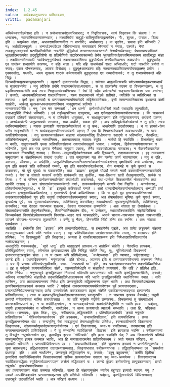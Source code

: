 ```yaml
---
index:  1.2.45
sutra:  अर्थवदधातुरप्रत्ययः प्रातिपादकम्
vritti:  padamanjari
---
```


	अभिधेयवचनोऽर्थशब्द इति । न प्रयोजनवचनोऽव्यभिचारात्; न निवृत्तिवचनः, स्वयं निवृत्तस्य किं संज्ञया ! न धनवचनः, स्वस्वामिभावस्यासम्भवात् । तच्चाभिधेयं चतुर्द्धा-चातिगुणक्रियाद्रव्यभेदेन; गौः, शुल्कः, पाचकः, डित्थ इति । यद्यर्थवतः संज्ञा, अभावशशविषाणादीनां न प्राप्नोति; अर्थाभावात् । मा भूदनेन, समास इति भविष्यति ? न; अर्थंवदित्यनुवृत्तेः । अन्यर्थाऽनर्थकेऽत्र विधिसम्भावत् समासग्रहणं नियमार्थं न स्यात्, उच्यते; येषां तावद्भूतलाद्याश्रयं घटादिप्रतियोगिकं नास्तीति बुद्धिबोध्यं तत्त्वान्तरमभावस्तन्मते तेनार्थेनार्थवत्त्वम्; येषामप्याश्रयाभिमतं भूतलादिस्वरूपमेव तद्बुद्धिविशेषो वा प्रतियोगिनो घटादेरभावस्तन्मते तेनैव भूतलादिनार्थऽवत्त्वमित्यभावस्य तावत्सिद्धा संज्ञा । शशविषाणमित्यत्रापि गवादिष्वनुभूतविषाणं शशमस्तकवर्तितया बुद्ध्योत्प्रेक्ष्य तस्यैवाभिधानाय शब्दप्रयोगः । बुद्ध्युपारोह एव चार्थस्य शब्दप्रयोगे कारणम्, न बहिः सत्ता । यदि बहिः सन्तमेवार्थं शब्दा अभिदधति; घटो नास्तीति प्रयोगो न स्याद्; एकत्र पौनरुक्त्याद्, अपरत्र विरोधाद् । बुद्ध्यु#आरूढस्य बहिः सत्त्वासत्त्वाप्रतिपादनायोपपद्यत#ए प्रयोगः । एवमपाक्षीत्, पक्ष्यति, अस्य सूत्रस्य शाटकं वयेत्यादावपि बुद्ध्युपारूढ एव पच्यादीनामर्थः; न तु शब्दप्रयोगकाले बहिः सिद्धः ।
	डित्थादीन्यव्युत्पन्नान्युदाहरणानि । व्युत्पत्तौ कृदन्तत्वादेव सिद्धम् । सर्वनाम धातुजमित्यत्रापि पक्षेऽव्ययार्थमनुकरणशब्दार्थं च सूत्रमारभ्यमेव । ननु लौकिके प्रयोगे शब्दानामर्थवत्ताध्यवसायः, स च वाक्यस्यैव पदस्य वा विभक्त्यन्तस्य; न तु प्रकृतिभागमात्रस्येति कथं तस्य निष्कृष्यार्थवत्त्वनिश्चयः ! येषां हि सहैव प्रयोगस्तेषां सङ्घातस्यैवार्थवत्ता यथा वर्णानाम् ? उच्यते; अन्वयव्यतिरेकाभ्यां शब्दार्थनिश्चयः, यस्य शब्दस्यान्वये योऽर्थः प्रतीयते, व्यतिरेके च व्यतिरिच्यते स तस्यार्थः । वृक्षौ वृक्षा इत्यादौ च प्रत्ययसामान्यव्यभिचारेऽपि तद्विशेषव्यभिचारः, वृत्तौ सामान्यव्यभिचारश्च वृक्षखण्डं वार्क्षी शाखेति, अर्थस्तु मूलस्कन्धफलपलाशादिमान् यावद्वृक्षशब्दं प्रतीयते । 
	नान्तस्यावधेरिति । ननु `वन षण सम्भक्तौ`,`धन धान्ये` इत्येतयोर्धात्वोरेतौ शब्दौ पचाद्यचि व्युत्पादितौ, तत्राधातुरिति निषेधो भविष्यति । एवं तर्ह्यव्युत्पत्तिपक्ष एतदुक्तम्, अत एवोदाहरणत्वेनाप्यनयोरुपन्यासः । किं चासत्यर्थ वद्ग्रहणे प्रतिवर्णं संज्ञाप्रसङ्गः, न च प्रतिवर्कणं धातुसंज्ञा, न चाधातुरप्ररत्यय इति पर्युदासाश्रयणाद् अर्थवतो ग्रहणम् । अनर्थकयोरपि धातुप्रत्यययोः सम्भवाद्, यथा-अधीते, यावक इति । अत्र ह्यधिपूर्वस्येङोऽर्थवत्त्वं न तु इङि; तस्य क्वचिदप्यप्रयोगाद् । यावक इत्यत्रापि यावशब्दस्यैवार्थवत्त्वं न तु कनः; अन्तरेणापि तदर्थावगमात् । न च ज्ञायते-केन धर्मेण सादृश्यमिति ! न चार्थवद्ग्रहणपरिभाषयार्थवतो ग्रहणम् ? एषा हि नियतरूपोपादाने व्यवस्थापयति, न चात्र रूपविशेषोपादानम् । ननु सत्यामप्यनर्थकस्य संज्ञायां संख्याकर्मादिषु विधीयमानाः स्वादयो न भविष्यन्ति, नैतदस्ति; अविशेषेणोत्पद्यन्ते, उत्पन्ना नामर्थनियमः, ततश्चाव्ययवत् स्वादयः स्युरेव । नलोपो हि स्यादिति । विभक्तेस्तु श्रवणं न भवति, समुदायस्यापि पृथक् प्रातिपदिकसंज्ञायां तदन्तर्भावाल्लुको भावात् । यद्येवम्, द्विर्वचनन्यायेनावयवस्य न भविष्यति, युक्तं तत्र पज् इत्यत्र येनैवाचा समुदाय एकाच्, तेनैव तदवयवोऽच्छब्दः पशब्दश्च; न चैकस्यैकदाऽनेकं प्रत्यवयवत्वं निरूपयितुं शक्यम् । किञ्च--समुदायद्विर्वचनेनावयवा अपि द्विरुच्यन्ते, तदात्मकत्वात्त्स्य । इह त्ववयवानां समुदायस्य च संज्ञानिबन्धनं शब्दत्वं पृथगेव । तत्र समुदायस्य यत् तेन यस्यैव कार्यं नावयवानाम् । ननु च एति, आभ्याम्, औपगवः, अ अपेहीति, धातुप्रातिपदिकप्रत्ययनिपातानामेकवर्णानामर्थदर्शनात् वृक्षादिष्वपि वर्णा अर्थवन्तः, तथा कूप इति ककारे सति कश्चिदर्थो गम्यते, यूप इति यकारोपजनेऽर्थन्तरम्, तेन मन्यामहे यः कूपे कूपार्थः स ककारस्य, यो यूपे यूपार्थः स यकारस्येति; तथा `ब्राह्मण` इत्युक्ते योऽर्थो गम्यते नासौ बकारादीनामन्यतरापायेऽपि गम्यते । येषां च संघातो यत्कार्यं करोति प्रत्येकमपि तत् कुर्वन्ति, यथा-तिलानां खारी तैलमुत्पादयति, प्रत्येकं च तिलाः । ये च यस्मिन् प्रत्येकमसमर्थास्तेषां संघातोऽपि तत्रासमर्थः, यथा-प्रत्येकं सिकतास्तैलं नोत्पादयन्ति तथा खार्यति तासाम् । अतः संघातार्थवत्त्वाच्चार्थवन्तो वर्णाः, तत्कथमर्थवद्ग्रहणे सत्यपि तेषां निवृत्तिः । अनर्थकास्तु, प्रतिवर्णानामर्थानुपलब्धेः, न हि `ब्रा` इत्युक्ते कश्चिदर्थो गम्यते । अतो धात्वादीनामेकवर्णानामर्थवत्त्वाद् अन्यऽपि वर्णा अर्थवन्त इत्यनुपलब्धिबाधितमेतद् । एवमन्येऽपि हेतवो बाधितविषयाः । किं च कूपो यूप इत्यन्वयव्यतिरेकाभ्यां ककारयकारयोर्थवत्त्वे यूप इति चतुर्णां वर्णानामानर्थक्यमभ्युपगतं स्यात्; अथ तेषामर्थवत्त्वं भूयिष्ठः कूपे यूपार्थः स्यात्, कूपार्थश्च यूपे, यत्र भूयसामर्थवतामन्वयः, व्यतिरेकस्तु कस्यचित्; तत्रार्थानामपि भूयसानुमपृत्तिर्भवति, व्यतिरेकस्तु कस्यचिद्; यथा देवदत्त गामभ्याज शुक्लाम्, देवदत्त गामभायाज कृष्णामिति । अतः संघाता एव तेनार्थवन्तः । संघातार्थवत्त्वाच्चेति हेतुरनैकान्तिकः, तैलाग्निवर्तिसंघातेन दीपः, न प्रत्येकम्, रथावयवैश्चक्रादिभिः संहतैर्व्रजिक्रिया । किञ्चार्थवतां विपर्यासेऽर्थप्रत्ययस्यापि विपर्यासः-आहर पात्रं पात्रमाहरेति, अपाये चापायः-गामभ्याज शुक्लां गामभ्याजेति, उपजने चोपजनः-गामभ्याज शुक्लामिति । वर्णेषु तु नैवम्, हिनस्तीति सिंहो हन्ति हतः घ्नन्ति । अतः संघाता एवार्थवन्तः ।
	अहन्निति । हन्तेर्लङि तिप् `इतश्च` लोपे हल्ङ्यादिलोपोऽट्, स हन्ग्रहणेनैव गृह्यते, अत्र प्रागेव लङुत्पत्तेः संज्ञायां तस्यामुत्तरकालं पदत्वे सति नलोपः स्यात् । यद्वा प्रातिपदिकसंज्ञा पदसंज्ञासमकालेमेव स्यात्, न वाऽप्रत्यय इति प्रतिषेधः; `न ङिसम्बुद्ध्योः` इति लिङ्गात्; अन्यथा हे राजन्नित्यादावप्रत्यय इति निषेधादप्रातिपदिकत्वादेव नलोपप्रसङ्गात् ।
	अधातुरिति शक्यमकर्तुम्, `सुपो धातु` इति धातुगुरहणं ज्ञापकम्-न धातोरियं संज्ञेति । नैतदस्ति ज्ञापकम्, प्रतिषिद्धार्थमेतत् स्यात्, श्येनायत इत्यादावप्रत्यय इति निषिद्धा संज्ञेति भिद्, भूः, पूरित्येवमादौ क्विबन्तत्वे कृदन्तत्वादुत्तरसूत्रेण संज्ञा । न च तस्या अपि प्रतिषेधोऽयम्, `मध्येऽपवादाः` इति न्यायात्, पर्युदासत्वाद्वा ।
	काण्डे इति । प्रथमाद्विवचनस्य `नपुंसकाच्च` इति शीभावः, अप्रत्यय इति च प्रत्ययग्रहणपरिभाषया तदन्तस्य निषेधः । यत्र हि प्रत्ययः संज्ञिरूपेऽनुप्रविशति, यथा- `तरप्तमपौ घः` इति, तत्र पदसंज्ञायामन्तवचनेन तदन्तविधिप्रतिषेधः । इह तु पर्युदासे प्रत्ययव्यतिरिक्तः संज्ञी, प्रसज्यप्रतिषेधेऽपि न संज्ञाविधौ प्रत्ययग्रणं, किं तर्हि ? प्रतिषेध इति, नास्ति निषेधः । ननूत्तरसूत्रे कृत्तद्धितग्रहणं नियमार्थं भविष्यति-प्रत्ययान्तस्य यदि भवति कृत्तद्धितान्तस्यैवेति, उच्यते; अस्मिन् सत्यप्रतिषेधे संज्ञाविधौ तदन्तविधिप्रतिषेधात्प्रत्ययस्य यदि भवति कृत्तद्धितस्यैवेति स्थानिनियमः स्यात् । सति त्वस्मिन्, अत्र तावत्प्रत्ययान्तस्य निषेध इति उत्तरसूत्रेऽपि तद्धितान्तस्य ग्रहणं भवति । अथ क्रियमाणेऽप्यप्रत्यय इत्यस्मिन्नपुंसकह्रस्वत्वं कस्मान्न भवति ? पर्युदासे तावत्प्रत्ययाप्रत्यययोरेकादेशस्य पूर्वं प्रत्यन्तवद्भावः, प्रसज्यप्रतिषेधेऽप्यन्तरङ्गत्वात् प्रागेव प्रत्ययोत्पत्तेः काण्डशब्दस्य प्रवृत्ता संज्ञेति एकादेशस्यान्तवद्भाव इत्यास्त्येव प्रातिपदिकत्वम् । तथा च ब्रह्मबन्धूरित्यूङेकादेशस्यान्तवत्त्वात् स्वाद्युत्पत्तिः । न चाप्रत्यय इत्यस्य वैयर्थ्यम्; त्रपुणी इत्यादौ यत्रैकादेशत्वं नास्ति तत्रार्थवत्त्वात् । एवं तर्हि नपुंसके यद्वर्तते तस्यह्स्वः, विभक्त्यन्तं तु संख्याप्रधानं कारकशक्तिप्रधानं च, न च तयोर्लिङ्गयोगः, न चान्यवद्भावेनार्थः शक्योऽतिदेष्टुमिति न भवति ह्स्वः । यद्येवम्, त्रपुणी इत्यादावप्येवमेव न भविष्यति, नार्थोऽनेन, न चान्यः प्रत्ययान्तो व्यावर्त्यः सम्भवति । तथा हि, षड्विधाः प्रत्ययाः--सनादयः, कृतः तिङः, सुपः, स्त्रीप्रत्ययाः,तद्धिताश्चेति । प्रतिपदिककार्यमपि `ह्रस्वो नपुंसके प्रातिपदिकस्य` `गौस्त्रियोरुपसर्जनस्य` इति ह्रस्वत्वम्, `ङ्याप्प्रातिपदिकात्` इति प्रत्ययविधिश्च । तच्च कृत्तद्धितान्तस्येष्यत थेव । सन्प्रभृतिषु येषां तावद्धातुत्वं तेषामधातुरित्येव प्रतिषेधः, श्यन्शबादीनामपि विकरणानां लिङ्गाभावः, संख्याकर्माद्यभावोऽपत्याद्यर्थायोगश्च । एवं तिङन्तानाम्, यथा-यः पचतिरूपम्, तस्यापत्यम् इति रूपबन्तत्वात्सत्यपि प्रातिपदिकत्वे । ये तु सम्भवन्ति स्वार्थिकास्ते `तिङश्च` इति ज्ञापकान्न भवन्ति । स्त्रीप्रत्ययानां तु विरुद्धेन नपुंसकेनायोग एव, कुमारीपुत्र इत्यत्र `गोस्त्रियोः` इति ह्रस्वः स्यादिति चेद् ? अथ क्रियमाणेऽपि प्रतिषेधे राजकुमारीपुत्र इत्यत्र कस्मान्न भवति, अत्र हि समासत्वादस्त्येव प्रातिपदिकत्वम् ? अतो यस्तत्र परिहारः, स एवात्रापि भविष्यति । प्रत्ययविधिस्त्विष्यत एव । `ङयाप्प्रातिपदिकात्` इति सुबन्तस्य ह्रस्वत्वं न प्राप्नोतीत्युक्तमेव । सुपां चाप्रसङ्गः; तद्विधानदशायां तदन्तस्यासम्भवात्, लिङ्गाभावात् स्त्रीप्रत्ययाभावः । तद्धितास्त्विष्यन्त एव `समर्थानां प्रथमाद्वा` इति । अतो नार्थोऽनेन, उत्तरसूत्रे तद्धितग्रहणेन च, उच्यते; `बहुषु बहुवचनम्` `कर्मणि द्वितीया` इत्यादिनां स्वादिविधिवाक्येन भिन्नवाक्यतापक्षे सर्वेभ्यः प्रत्ययान्तेभ्यः स्वादयः स्युः यथा-अव्ययेभ्यः । विकरणान्ताच्च स्वार्थिकास्तद्धिताः स्युरेवेत्यतोऽप्रत्ययग्रहणं कर्त्तव्यं तद्धितग्रहणं च । काण्डे कुड्य इत्येतयोस्तु प्रत्युदाहरणत्वम् `हस्वो नपुंसके` इत्यत्रोपपादयिष्यामः ।
	अथ प्रत्यायमात्रस्य संज्ञा कस्मान्न भविष्यति, सत्यां हि संज्ञायामुक्तेन न्यायेन बहुपटव इत्यादौ स्वादयः स्युः ? उच्यते-व्यपदेशिवद्भावेन प्रत्ययान्तवद्प्रत्यय इति प्रतिषेधो भविष्यति । यद्येवम्, कृत्तद्धितमात्रेऽपि विधिसम्भवात् उत्तरसूत्रे तदन्तविधिर्न भवति । अत्र परिहारं वक्ष्यामः ।।
